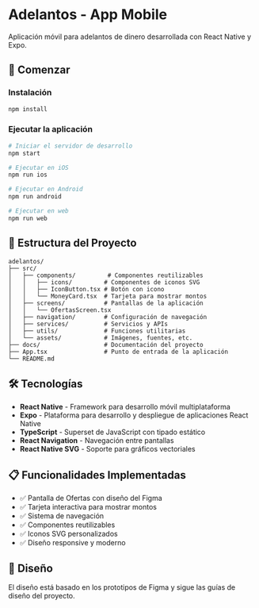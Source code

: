 # Adelantos - App Mobile

Aplicación móvil para adelantos de dinero desarrollada con React Native y Expo.

## 🚀 Comenzar

### Instalación

```bash
npm install
```

### Ejecutar la aplicación

```bash
# Iniciar el servidor de desarrollo
npm start

# Ejecutar en iOS
npm run ios

# Ejecutar en Android
npm run android

# Ejecutar en web
npm run web
```

## 📱 Estructura del Proyecto

```
adelantos/
├── src/
│   ├── components/         # Componentes reutilizables
│   │   ├── icons/         # Componentes de iconos SVG
│   │   ├── IconButton.tsx # Botón con icono
│   │   └── MoneyCard.tsx  # Tarjeta para mostrar montos
│   ├── screens/           # Pantallas de la aplicación
│   │   └── OfertasScreen.tsx
│   ├── navigation/        # Configuración de navegación
│   ├── services/          # Servicios y APIs
│   ├── utils/             # Funciones utilitarias
│   └── assets/            # Imágenes, fuentes, etc.
├── docs/                  # Documentación del proyecto
├── App.tsx                # Punto de entrada de la aplicación
└── README.md
```

## 🛠 Tecnologías

- **React Native** - Framework para desarrollo móvil multiplataforma
- **Expo** - Plataforma para desarrollo y despliegue de aplicaciones React Native
- **TypeScript** - Superset de JavaScript con tipado estático
- **React Navigation** - Navegación entre pantallas
- **React Native SVG** - Soporte para gráficos vectoriales

## 📋 Funcionalidades Implementadas

- ✅ Pantalla de Ofertas con diseño del Figma
- ✅ Tarjeta interactiva para mostrar montos
- ✅ Sistema de navegación
- ✅ Componentes reutilizables
- ✅ Iconos SVG personalizados
- ✅ Diseño responsive y moderno

## 🎨 Diseño

El diseño está basado en los prototipos de Figma y sigue las guías de diseño del proyecto.

